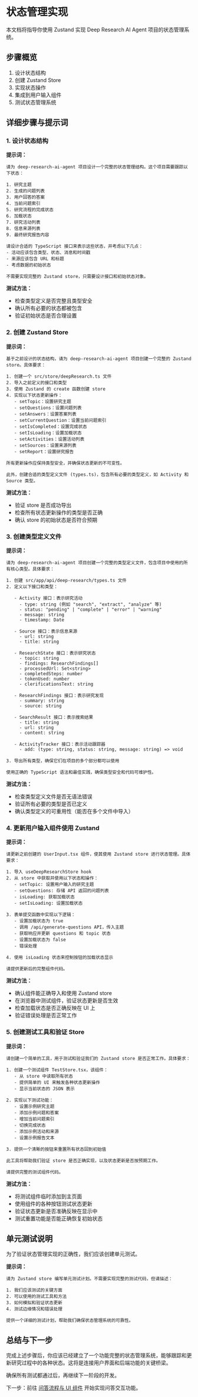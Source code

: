 # 状态管理实现

本文档将指导你使用 Zustand 实现 Deep Research AI Agent 项目的状态管理系统。

## 步骤概览

1. 设计状态结构
2. 创建 Zustand Store
3. 实现状态操作
4. 集成到用户输入组件
5. 测试状态管理系统

## 详细步骤与提示词

### 1. 设计状态结构

**提示词：**

```
请为 deep-research-ai-agent 项目设计一个完整的状态管理结构。这个项目需要跟踪以下状态：

1. 研究主题
2. 生成的问题列表
3. 用户回答的答案
4. 当前问题索引
5. 研究流程的完成状态
6. 加载状态
7. 研究活动列表
8. 信息来源列表
9. 最终研究报告内容

请设计合适的 TypeScript 接口来表示这些状态，并考虑以下几点：
- 活动应该包含类型、状态、消息和时间戳
- 来源应该包含 URL 和标题
- 考虑数据的初始状态

不需要实现完整的 Zustand store，只需要设计接口和初始状态对象。
```

**测试方法：**

- 检查类型定义是否完整且类型安全
- 确认所有必要的状态都被包含
- 验证初始状态是否合理设置

### 2. 创建 Zustand Store

**提示词：**

```
基于之前设计的状态结构，请为 deep-research-ai-agent 项目创建一个完整的 Zustand store。具体要求：

1. 创建一个 src/store/deepResearch.ts 文件
2. 导入之前定义的接口和类型
3. 使用 Zustand 的 create 函数创建 store
4. 实现以下状态更新操作：
   - setTopic：设置研究主题
   - setQuestions：设置问题列表
   - setAnswers：设置答案列表
   - setCurrentQuestion：设置当前问题索引
   - setIsCompleted：设置完成状态
   - setIsLoading：设置加载状态
   - setActivities：设置活动列表
   - setSources：设置来源列表
   - setReport：设置研究报告

所有更新操作应保持类型安全，并确保状态更新的不可变性。

此外，创建合适的类型定义文件 (types.ts)，包含所有必要的类型定义，如 Activity 和 Source 类型。
```

**测试方法：**

- 验证 store 是否成功导出
- 检查所有状态更新操作的类型是否正确
- 确认 store 的初始状态是否符合预期

### 3. 创建类型定义文件

**提示词：**

```
请为 deep-research-ai-agent 项目创建一个完整的类型定义文件，包含项目中使用的所有核心类型。具体要求：

1. 创建 src/app/api/deep-research/types.ts 文件
2. 定义以下接口和类型：

   - Activity 接口：表示研究活动
     - type: string (例如 "search", "extract", "analyze" 等)
     - status: "pending" | "complete" | "error" | "warning"
     - message: string
     - timestamp: Date

   - Source 接口：表示信息来源
     - url: string
     - title: string

   - ResearchState 接口：表示研究状态
     - topic: string
     - findings: ResearchFindings[]
     - processedUrl: Set<string>
     - completedSteps: number
     - tokenUsed: number
     - clerificationsText: string

   - ResearchFindings 接口：表示研究发现
     - summary: string
     - source: string

   - SearchResult 接口：表示搜索结果
     - title: string
     - url: string
     - content: string

   - ActivityTracker 接口：表示活动跟踪器
     - add: (type: string, status: string, message: string) => void

3. 导出所有类型，确保它们在项目的多个部分都可以使用

使用正确的 TypeScript 语法和最佳实践，确保类型安全和代码可维护性。
```

**测试方法：**

- 检查类型定义文件是否无语法错误
- 验证所有必要的类型是否已定义
- 确认类型定义的可重用性（能否在多个文件中导入）

### 4. 更新用户输入组件使用 Zustand

**提示词：**

```
请更新之前创建的 UserInput.tsx 组件，使其使用 Zustand store 进行状态管理。具体要求：

1. 导入 useDeepResearchStore hook
2. 从 store 中获取并使用以下状态和操作：
   - setTopic: 设置用户输入的研究主题
   - setQuestions: 存储 API 返回的问题列表
   - isLoading: 获取加载状态
   - setIsLoading: 设置加载状态

3. 表单提交函数中实现以下逻辑：
   - 设置加载状态为 true
   - 调用 /api/generate-questions API，传入主题
   - 获取响应并更新 questions 和 topic 状态
   - 设置加载状态为 false
   - 错误处理

4. 使用 isLoading 状态来控制按钮的加载状态显示

请提供更新后的完整组件代码。
```

**测试方法：**

- 确认组件能正确导入和使用 Zustand store
- 在浏览器中测试组件，验证状态更新是否生效
- 检查加载状态是否正确反映在 UI 上
- 验证错误处理是否正常工作

### 5. 创建测试工具和验证 Store

**提示词：**

```
请创建一个简单的工具，用于测试和验证我们的 Zustand store 是否正常工作。具体要求：

1. 创建一个测试组件 TestStore.tsx，该组件：
   - 从 store 中读取所有状态
   - 提供简单的 UI 来触发各种状态更新操作
   - 显示当前状态的 JSON 表示

2. 实现以下测试功能：
   - 设置示例研究主题
   - 添加示例问题和答案
   - 增加当前问题索引
   - 切换完成状态
   - 添加示例活动和来源
   - 设置示例报告文本

3. 提供一个清晰的按钮来重置所有状态回到初始值

此工具将帮助我们验证 store 是否正确实现，以及状态更新是否按预期工作。

请提供完整的测试组件代码。
```

**测试方法：**

- 将测试组件临时添加到主页面
- 使用组件的各种按钮测试状态更新
- 验证状态更新是否准确反映在显示中
- 测试重置功能是否能正确恢复初始状态

## 单元测试说明

为了验证状态管理实现的正确性，我们应该创建单元测试。

**提示词：**

```
请为 Zustand store 编写单元测试计划。不需要实现完整的测试代码，但请描述：

1. 我们应该测试的关键方面
2. 可以使用的测试工具和方法
3. 如何模拟和验证状态更新
4. 测试边缘情况和错误处理

提供一个详细的测试计划，帮助我们确保状态管理系统的可靠性。
```

## 总结与下一步

完成上述步骤后，你应该已经建立了一个功能完整的状态管理系统，能够跟踪和更新研究过程中的各种状态。这将是连接用户界面和后端功能的关键桥梁。

确保所有测试都通过后，再继续下一阶段的开发。

下一步：前往 [问答流程与 UI 组件](./04-问答流程与UI组件.md) 开始实现问答交互功能。
